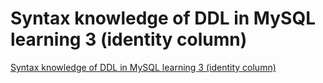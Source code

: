 # Syntax knowledge of DDL in MySQL learning 3 (identity column)
[Syntax knowledge of DDL in MySQL learning 3 (identity column)](https://aiwithcloud.com/2022/09/16/syntax_knowledge_of_ddl_in_mysql_learning_3_identity_column/)